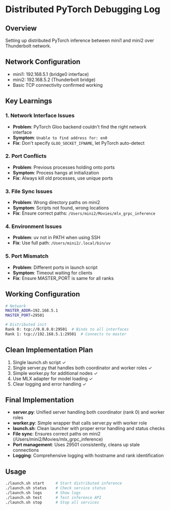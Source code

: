 # Distributed PyTorch Debugging Log

## Overview
Setting up distributed PyTorch inference between mini1 and mini2 over Thunderbolt network.

## Network Configuration
- mini1: 192.168.5.1 (bridge0 interface)
- mini2: 192.168.5.2 (Thunderbolt bridge)
- Basic TCP connectivity confirmed working

## Key Learnings

### 1. Network Interface Issues
- **Problem**: PyTorch Gloo backend couldn't find the right network interface
- **Symptom**: `Unable to find address for: en0`
- **Fix**: Don't specify `GLOO_SOCKET_IFNAME`, let PyTorch auto-detect

### 2. Port Conflicts
- **Problem**: Previous processes holding onto ports
- **Symptom**: Process hangs at initialization
- **Fix**: Always kill old processes, use unique ports

### 3. File Sync Issues
- **Problem**: Wrong directory paths on mini2
- **Symptom**: Scripts not found, wrong locations
- **Fix**: Ensure correct paths: `/Users/mini2/Movies/mlx_grpc_inference`

### 4. Environment Issues
- **Problem**: uv not in PATH when using SSH
- **Fix**: Use full path: `/Users/mini2/.local/bin/uv`

### 5. Port Mismatch
- **Problem**: Different ports in launch script
- **Symptom**: Timeout waiting for clients
- **Fix**: Ensure MASTER_PORT is same for all ranks

## Working Configuration
```bash
# Network
MASTER_ADDR=192.168.5.1
MASTER_PORT=29501

# Distributed init
Rank 0: tcp://0.0.0.0:29501  # Binds to all interfaces
Rank 1: tcp://192.168.5.1:29501  # Connects to master
```

## Clean Implementation Plan
1. Single launch.sh script ✓
2. Single server.py that handles both coordinator and worker roles ✓
3. Simple worker.py for additional nodes ✓
4. Use MLX adapter for model loading ✓
5. Clear logging and error handling ✓

## Final Implementation
- **server.py**: Unified server handling both coordinator (rank 0) and worker roles
- **worker.py**: Simple wrapper that calls server.py with worker role
- **launch.sh**: Clean launcher with proper error handling and status checks
- **File sync**: Ensures correct paths on mini2 (/Users/mini2/Movies/mlx_grpc_inference)
- **Port management**: Uses 29501 consistently, cleans up stale connections
- **Logging**: Comprehensive logging with hostname and rank identification

## Usage
```bash
./launch.sh start     # Start distributed inference
./launch.sh status    # Check service status
./launch.sh logs      # Show logs
./launch.sh test      # Test inference API
./launch.sh stop      # Stop all services
```